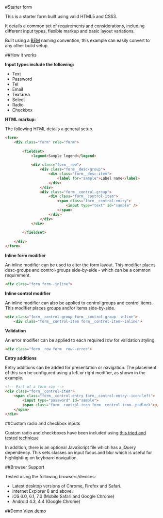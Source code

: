 #Starter form

This is a starter form built using valid HTML5 and CSS3. 

It details a common set of requirements and considerations, including different input types, flexible markup and basic layout variations.

Built using a [BEM](http://csswizardry.com/2013/01/mindbemding-getting-your-head-round-bem-syntax/) naming convention, this example can easily convert to any other build setup.

##How it works

**Input types include the following:**

+ Text
+ Password
+ Tel
+ Email
+ Textarea
+ Select
+ Radio
+ Checkbox

**HTML markup:**

The following HTML details a general setup.

```html
<form>
	<div class="form" role="form">
	
		<fieldset>
			<legend>Sample legend</legend>
			
			<div class="form__row">
				<div class="form__desc-group">
					<div class="form__desc-item">
						<label for="sample">Label name</label>
					</div>
				</div>
				<div class="form__control-group">
					<div class="form__control-item">
						<span class="form__control-entry">
							<input type="text" id="sample" />
						</span>
					</div>
				</div>
			</div>
			
		</fieldset>
		
	</div>
</form>
```

**Inline form modifier**

An inline modifier can be used to alter the form layout. This modifier places desc-groups and control-groups side-by-side - which can be a common requirement. 

```html
<div class="form form--inline">
```

**Inline control modifier**

An inline modifier can also be applied to control groups and control items. This modifier places groups and/or items side-by-side. 

```html
<div class="form__control-group form__control-group--inline">
	<div class="form__control-item form__control-item--inline">
```

**Validation**

An error modifier can be applied to each required row for validation styling.

```html
<div class="form__row form__row--error">
```

**Entry additions**

Entry additions can be added for presentation or navigation. The placement of this can be configured using a left or right modifier, as shown in the example.

```html
<!-- Part of a form row -->
<div class="form__control-item">
	<span class="form__control-entry form__control-entry--icon-left">
		<input type="password" id="sample">
		<span class="form__control-icon form__control-icon--padlock"></span>
	</span>
</div>
```

##Custom radio and checkbox inputs

Custom radio and checkboxes have been included using [this tried and tested technique](http://lea.verou.me/2011/05/rule-filtering-based-on-specific-selectors-support/)

In addition, there is an optional JavaScript file which has a jQuery dependency. This sets classes on input focus and blur which is useful for highlighting on keyboard navigation.

##Browser Support

Tested using the following browsers/devices:

+ Latest desktop versions of Chrome, Firefox and Safari.
+ Internet Explorer 8 and above.
+ iOS 6.0, 6.1, 7.0 (Mobile Safari and Google Chrome)
+ Android 4.3, 4.4 (Google Chrome)

##Demo
[View demo](http://bryankerr.co.uk/examples/starter-form/)
